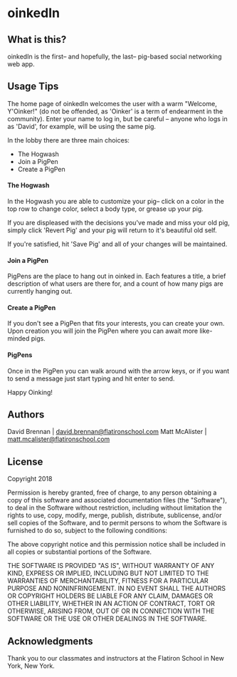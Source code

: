 # oinkedIn

## What is this?

oinkedIn is the first– and hopefully, the last– pig-based social networking web app.

## Usage Tips

The home page of oinkedIn welcomes the user with a warm "Welcome, Y'Oinker!" (do not be offended, as 'Oinker' is a term of endearment in the community).
Enter your name to log in, but be careful – anyone who logs in as 'David', for example, will be using the same pig.

In the lobby there are three main choices: 
  * The Hogwash
  * Join a PigPen
  * Create a PigPen
  
#### The Hogwash

In the Hogwash you are able to customize your pig– click on a color in the top row to change color, select a body type, or grease up your pig.

If you are displeased with the decisions you've made and miss your old pig, simply click 'Revert Pig' and your pig will return to it's beautiful old self.

If you're satisfied, hit 'Save Pig' and all of your changes will be maintained.

#### Join a PigPen

PigPens are the place to hang out in oinked in. Each features a title, a brief description of what users are there for, and a count of how many pigs are currently hanging out.

#### Create a PigPen

If you don't see a PigPen that fits your interests, you can create your own. Upon creation you will join the PigPen where you can await more like-minded pigs.

#### PigPens

Once in the PigPen you can walk around with the arrow keys, or if you want to send a message just start typing and hit enter to send.

Happy Oinking!

## Authors

David Brennan | david.brennan@flatironschool.com
Matt McAlister | matt.mcalister@flatironschool.com

## License

Copyright 2018

Permission is hereby granted, free of charge, to any person obtaining a copy of this software and associated documentation files (the "Software"), to deal in the Software without restriction, including without limitation the rights to use, copy, modify, merge, publish, distribute, sublicense, and/or sell copies of the Software, and to permit persons to whom the Software is furnished to do so, subject to the following conditions:

The above copyright notice and this permission notice shall be included in all copies or substantial portions of the Software.

THE SOFTWARE IS PROVIDED "AS IS", WITHOUT WARRANTY OF ANY KIND, EXPRESS OR IMPLIED, INCLUDING BUT NOT LIMITED TO THE WARRANTIES OF MERCHANTABILITY, FITNESS FOR A PARTICULAR PURPOSE AND NONINFRINGEMENT. IN NO EVENT SHALL THE AUTHORS OR COPYRIGHT HOLDERS BE LIABLE FOR ANY CLAIM, DAMAGES OR OTHER LIABILITY, WHETHER IN AN ACTION OF CONTRACT, TORT OR OTHERWISE, ARISING FROM, OUT OF OR IN CONNECTION WITH THE SOFTWARE OR THE USE OR OTHER DEALINGS IN THE SOFTWARE.

## Acknowledgments

Thank you to our classmates and instructors at the Flatiron School in New York, New York.
